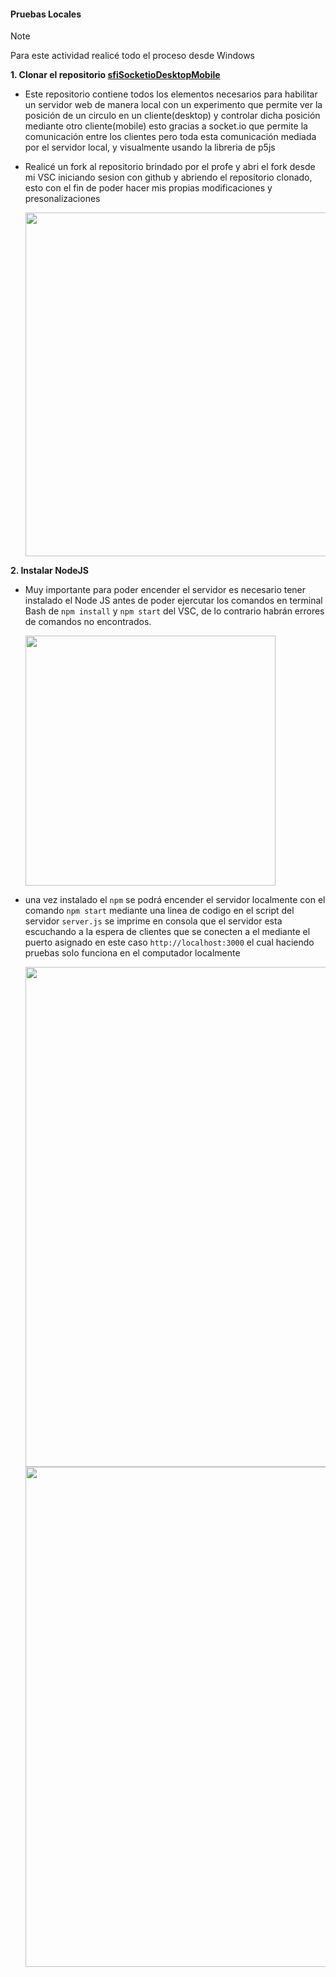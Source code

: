 #### Pruebas Locales

> [!NOTE]
> Para este actividad realicé todo el proceso desde Windows

**1. Clonar el repositorio [sfiSocketioDesktopMobile](https://github.com/juanferfranco/sfiSocketioDesktopMobile)** 

- Este repositorio contiene todos los elementos necesarios para habilitar un servidor web de manera local con un experimento que permite ver la posición de un circulo en un cliente(desktop) y controlar dicha posición mediante otro cliente(mobile) esto gracias a socket.io que permite la comunicación entre los clientes pero toda esta comunicación mediada por el servidor local, y visualmente usando la libreria de p5js

- Realicé un fork al repositorio brindado por el profe y abri el fork desde mi VSC iniciando sesion con github y abriendo el repositorio clonado, esto con el fin de poder hacer mis propias modificaciones y presonalizaciones

  <img src="https://github.com/user-attachments/assets/04d7885b-f397-4771-a8fa-ce4a9c65174b" width=550>


**2. Instalar NodeJS**

- Muy importante para poder encender el servidor es necesario tener instalado el Node JS antes de poder ejercutar los comandos en terminal Bash de `npm install` y `npm start` del VSC, de lo contrario habrán errores de comandos no encontrados.

  <img src="https://github.com/user-attachments/assets/4f41a967-d1e9-4716-b852-d67aabf01cb0" width=400>


- una vez instalado el `npm` se podrá encender el servidor localmente con el comando `npm start` mediante una linea de codigo en el script del servidor `server.js` se imprime en consola que el servidor esta escuchando a la espera de clientes que se conecten a el mediante el puerto asignado en este caso `http://localhost:3000` el cual haciendo pruebas solo funciona en el computador localmente
  
  <img src="https://github.com/user-attachments/assets/73088bfc-cd27-4485-9348-2f175b92d913" width=800>



  <img src="https://i.imgur.com/iKdGU2T.gif" width=800>
